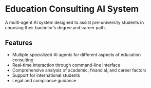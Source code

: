 # Education Consulting AI System

A multi-agent AI system designed to assist pre-university students in choosing their bachelor's degree and career path.

## Features

- Multiple specialized AI agents for different aspects of education consulting
- Real-time interaction through command-line interface
- Comprehensive analysis of academic, financial, and career factors
- Support for international students
- Legal and compliance guidance
